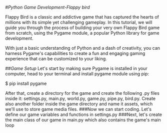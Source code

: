 

#*Python Game Development-Flappy bird*

Flappy Bird is a classic and addictive game that has captured the hearts of millions with its simple yet challenging gameplay. In this tutorial, we will guide you through the process of building your very own Flappy Bird game from scratch, using the Pygame module, a popular Python library for game development.

With just a basic understanding of Python and a dash of creativity, you can harness Pygame's capabilities to create a fun and engaging gaming experience that can be customized to your liking.

##*Game Setup*
Let's start by making sure Pygame is installed in your computer, head to your terminal and install pygame module using pip:

$ pip install pygame

After that, create a directory for the game and create the following .py files inside it: settings.py, main.py, world.py, game.py, pipe.py, bird.py. Create also another folder inside the game directory and name it assets, which we'll use to store game media files.
###Now we can start coding. Let's define our game variables and functions in settings.py
###Next, let's create the main class of our game in main.py which also contains the game's main loop
